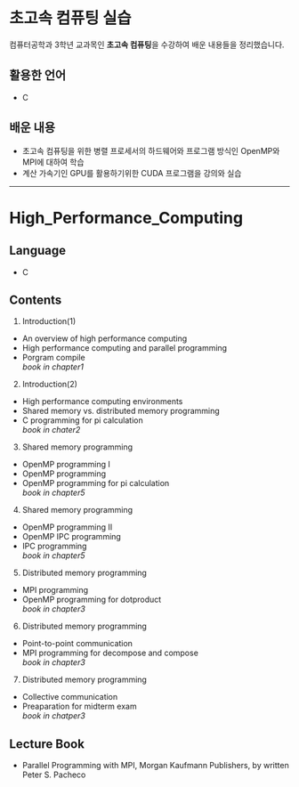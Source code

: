 # 초고속 컴퓨팅 실습

컴퓨터공학과 3학년 교과목인 **초고속 컴퓨팅**을 수강하여 배운 내용들을 정리했습니다.

## 활용한 언어

- C

## 배운 내용

- 초고속 컴퓨팅을 위한 병렬 프로세서의 하드웨어와 프로그램 방식인 OpenMP와 MPI에 대하여 학습
- 계산 가속기인 GPU를 활용하기위한 CUDA 프로그램을 강의와 실습

- - -

# High_Performance_Computing

## Language

- C

## Contents

1. Introduction(1)
  - An overview of high performance computing
  - High performance computing and parallel programming
  - Porgram compile  
    *book in chapter1*
  
2. Introduction(2)
  - High performance computing environments
  - Shared memory vs. distributed memory programming
  - C programming for pi calculation  
    *book in chater2*
  
3. Shared memory programming
  - OpenMP programming I
  - OpenMP programming
  - OpenMP programming for pi calculation  
    *book in chapter5*
  
4. Shared memory programming
  - OpenMP programming II
  - OpenMP IPC programming
  - IPC programming  
    *book in chapter5*
  
5. Distributed memory programming
  - MPI programming
  - OpenMP programming for dotproduct  
    *book in chapter3*

6. Distributed memory programming
  - Point-to-point communication
  - MPI programming for decompose and compose  
    *book in chapter3*
  
7. Distributed memory programming
  - Collective communication
  - Preaparation for midterm exam  
    *book in chatper3*


## Lecture Book

- Parallel Programming with MPI, Morgan Kaufmann Publishers, by written Peter S. Pacheco
